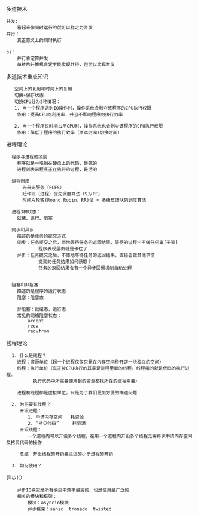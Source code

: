 多道技术

    并发:
        看起来像同时运行的就可以称之为并发
    并行：
        真正意义上的同时执行
        
    ps：
        并行肯定算并发
        单核的计算机肯定不能实现并行，但可以实现并发

多道技术重点知识
        
       空间上的复用和时间上的复用
       切换+保存状态
       切换CPU分为2种情况：
       1. 当一个程序遇到IO操作时，操作系统会剥夺该程序的CPU执行权限
        作用：提高CPU的利用率，并且不影响程序的执行效率
       
       2. 当一个程序长时间占用CPU时，操作系统也会剥夺该程序的CPU执行权限
        作用：降低了程序的执行效率（原本时间+切换时间） 
        
进程理论
    
      程序与进程的区别
        程序就是一堆躺在硬盘上的代码，是死的
        进程则表示程序正在执行的过程，是活的
      
      进程调度
          先来先服务（FCFS）
          短作业（进程）优先调度算法（SJ/PF）
          时间片轮转(Round Robin，RR)法 + 多级反馈队列调度算法
          
      进程3种状态：
        就绪、运行、阻塞
      
      同步和异步
        描述的是任务的提交方式
        同步：任务提交之后，原地等待任务的返回结果，等待的过程中不做任何事[干等]
                程序表现层面就是卡住了
        异步：任务提交之后，不原地等待任务的返回结果，直接去做其他事情
                提交的任务结果如何获取？
                任务的返回结果会有一个异步回调机制自动处理
      
      
      阻塞和非阻塞
        描述的是程序的运行状态
        阻塞：阻塞态
        
        非阻塞：就绪态，运行态
        常见的网络阻塞状态：
            accept
            recv
            recvfrom
            
          
          
          
          
          
          
          
线程理论

      1. 什么是线程？
        进程：资源单位（起一个进程仅仅只是在内存空间种开辟一块独立的空间）
        线程：执行单位（真正被CPU执行的其实是进程里面的线程，线程指的就是代码的执行过程，
              执行代码中所需要使用到的资源都找所在的进程索要）
        
        进程和线程都是虚拟单位，只是为了我们更加方便的描述问题
        
      2. 为何要有线程？
         开设进程：
            1. 申请内存空间   耗资源
            2. “拷贝代码”     耗资源
         开设线程：
            一个进程内可以开设多个线程，在用一个进程内开设多个线程无需再次申请内存空间及拷贝代码的操作
            
         总结：开设线程的开销要远远的小于进程的开销
              
      3. 如何使用？
      
      
异步IO

        异步IO模型是所有模型中效率最高的，也是使用最广泛的
        相关的模块和框架：
            模块：asyncio模块
            异步框架：sanic  tronado  twisted
            